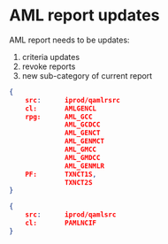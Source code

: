 # AML report updates

AML report needs to be updates: 
1. criteria updates
1. revoke reports
1. new sub-category of current report

```json 
{
    src:      iprod/qamlrsrc
    cl:       AMLGENCL
    rpg:      AML_GCC
              AML_GCDCC
              AML_GENCT
              AML_GENMCT
              AML_GMCC
              AML_GMDCC
              AML_GENMLR
    PF:       TXNCT1S,
              TXNCT2S
}

{
	src:      iprod/qamlsrc
	cl:       PAMLNCIF 
}
```
